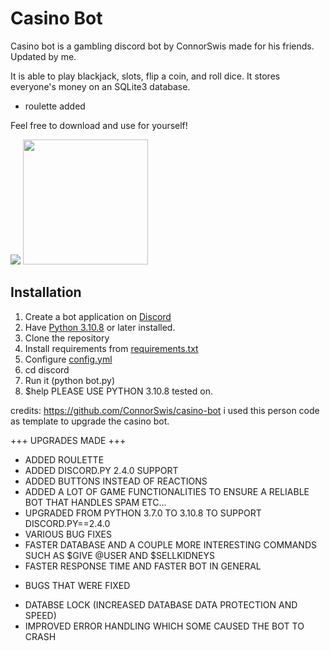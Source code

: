 # Casino Bot
Casino bot is a gambling discord bot by ConnorSwis made for his friends. Updated by me.

It is able to play blackjack, slots, flip a coin, and roll dice. It stores everyone's money on an SQLite3 database.
+ roulette added

Feel free to download and use for yourself!

<img src="https://raw.githubusercontent.com/ConnorSwis/casino-bot/main/pictures/blackjack.png"/>
<img src="https://github.com/ConnorSwis/casino-bot/raw/main/pictures/slots.gif" width="200"/>

## Installation

1. Create a bot application on [Discord](https://discord.com/developers)
2. Have [Python 3.10.8](https://python.org) or later installed.
3. Clone the repository
4. Install requirements from [requirements.txt](requirements.txt)
5. Configure [config.yml](config.yml)
6. cd discord
7. Run it (python bot.py)
8. $help
PLEASE USE PYTHON 3.10.8 tested on. 

credits: https://github.com/ConnorSwis/casino-bot i used this person code as template to upgrade the casino bot. 

+++ UPGRADES MADE +++

+ ADDED ROULETTE
+ ADDED DISCORD.PY 2.4.0 SUPPORT
+ ADDED BUTTONS INSTEAD OF REACTIONS 
+ ADDED A LOT OF GAME FUNCTIONALITIES TO ENSURE A RELIABLE BOT THAT HANDLES SPAM ETC...
+ UPGRADED FROM PYTHON 3.7.0 TO 3.10.8 TO SUPPORT DISCORD.PY==2.4.0
+ VARIOUS BUG FIXES
+ FASTER DATABASE AND A COUPLE MORE INTERESTING COMMANDS SUCH AS $GIVE @USER AND $SELLKIDNEYS
+ FASTER RESPONSE TIME AND FASTER BOT IN GENERAL
  
- BUGS THAT WERE FIXED 
+ DATABSE LOCK (INCREASED DATABASE DATA PROTECTION AND SPEED)
+ IMPROVED ERROR HANDLING WHICH SOME CAUSED THE BOT TO CRASH

